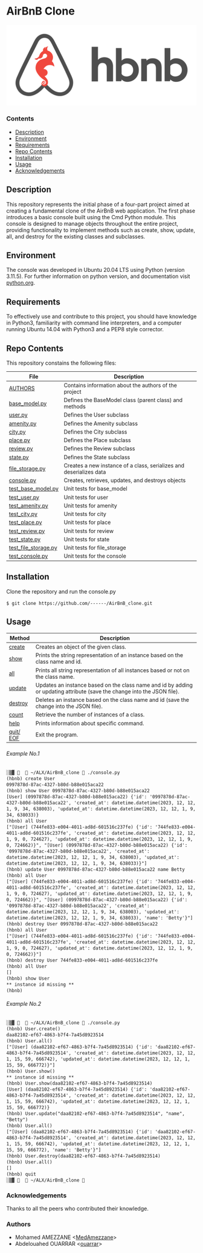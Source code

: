 # AirBnB Clone 
![HBnB Logo](./image/hbnb_logo.png)


### Contents

- [Description](#Description)
- [Environment](#Environment)
- [Requirements](#Requirements)
- [Repo Contents](#Repo)
- [Installation](#Installation)
- [Usage](#Usage)
- [Acknowledgements](#Acknowledgements)

## Description
This repository represents the initial phase of a four-part project aimed at creating a fundamental clone of the AirBnB web application. The first phase introduces a basic console built using the Cmd Python module. This console is designed to manage objects throughout the entire project, providing functionality to implement methods such as create, show, update, all, and destroy for the existing classes and subclasses.

## Environment
The console was developed in Ubuntu 20.04 LTS using Python (version 3.11.5).
For further information on python version, and documentation visit [python.org](https://www.python.org/).

## Requirements
To effectively use and contribute to this project, you should have knowledge in Python3, familiarity with command line interpreters, and a computer running Ubuntu 14.04 with Python3 and a PEP8 style corrector.

## Repo Contents
This repository constains the following files:


| **File**                                             | **Description**                                   |
| ----------------------------------------------------- | ------------------------------------------------- |
| [AUTHORS](./AUTHORS)                                  | Contains information about the authors of the project |
| [base_model.py](./models/base_model.py)              | Defines the BaseModel class (parent class) and methods |
| [user.py](./models/user.py)                           | Defines the User subclass                        |
| [amenity.py](./models/amenity.py)                     | Defines the Amenity subclass                     |
| [city.py](./models/city.py)                           | Defines the City subclass                        |
| [place.py](./models/place.py)                         | Defines the Place subclass                       |
| [review.py](./models/review.py)                       | Defines the Review subclass                      |
| [state.py](./models/state.py)                         | Defines the State subclass                        |
| [file_storage.py](./models/engine/file_storage.py)   | Creates a new instance of a class, serializes and deserializes data |
| [console.py](./console.py)                            | Creates, retrieves, updates, and destroys objects |
| [test_base_model.py](./tests/test_models/test_base_model.py) | Unit tests for base_model                    |
| [test_user.py](./tests/test_models/test_user.py)     | Unit tests for user                              |
| [test_amenity.py](./tests/test_models/test_amenity.py) | Unit tests for amenity                         |
| [test_city.py](./tests/test_models/test_city.py)      | Unit tests for city                              |
| [test_place.py](./tests/test_models/test_place.py)    | Unit tests for place                             |
| [test_review.py](./tests/test_models/test_review.py)  | Unit tests for review                           |
| [test_state.py](./tests/test_models/test_state.py)    | Unit tests for state                            |
| [test_file_storage.py](./tests/test_models/test_engine/test_file_storage.py) | Unit tests for file_storage           |
| [test_console.py](./tests/test_console.py)            | Unit tests for the console                        |


## Installation
Clone the repository and run the console.py
```
$ git clone https://github.com/------/AirBnB_clone.git
```

## Usage

|   **Method**   |   **Description**   |
| -------------- | --------------------- |
|[create](./console.py) | Creates an object of the given class. |
|[show](./console.py) | Prints the string representation of an instance based on the class name and id. |
|[all](./console.py) | Prints all string representation of all instances based or not on the class name. |
|[update](./console.py) | Updates an instance based on the class name and id by adding or updating attribute (save the change into the JSON file). |
|[destroy](./console.py)| Deletes an instance based on the class name and id (save the change into the JSON file). |
|[count](./console.py)| Retrieve the number of instances of a class. |
|[help](./console.py)| Prints information about specific command. |
|[quit/ EOF](./console.py)| Exit the program. |

###### Example No.1

```
░▒▓    ~/ALX/AirBnB_clone  ./console.py
(hbnb) create User
0997878d-87ac-4327-b80d-b88e015aca22
(hbnb) show User 0997878d-87ac-4327-b80d-b88e015aca22
[User] (0997878d-87ac-4327-b80d-b88e015aca22) {'id': '0997878d-87ac-4327-b80d-b88e015aca22', 'created_at': datetime.datetime(2023, 12, 12, 1, 9, 34, 638003), 'updated_at': datetime.datetime(2023, 12, 12, 1, 9, 34, 638033)}
(hbnb) all User
["[User] (744fe833-e004-4011-ad8d-601516c237fe) {'id': '744fe833-e004-4011-ad8d-601516c237fe', 'created_at': datetime.datetime(2023, 12, 12, 1, 9, 0, 724627), 'updated_at': datetime.datetime(2023, 12, 12, 1, 9, 0, 724662)}", "[User] (0997878d-87ac-4327-b80d-b88e015aca22) {'id': '0997878d-87ac-4327-b80d-b88e015aca22', 'created_at': datetime.datetime(2023, 12, 12, 1, 9, 34, 638003), 'updated_at': datetime.datetime(2023, 12, 12, 1, 9, 34, 638033)}"]
(hbnb) update User 0997878d-87ac-4327-b80d-b88e015aca22 name Betty
(hbnb) all User
["[User] (744fe833-e004-4011-ad8d-601516c237fe) {'id': '744fe833-e004-4011-ad8d-601516c237fe', 'created_at': datetime.datetime(2023, 12, 12, 1, 9, 0, 724627), 'updated_at': datetime.datetime(2023, 12, 12, 1, 9, 0, 724662)}", "[User] (0997878d-87ac-4327-b80d-b88e015aca22) {'id': '0997878d-87ac-4327-b80d-b88e015aca22', 'created_at': datetime.datetime(2023, 12, 12, 1, 9, 34, 638003), 'updated_at': datetime.datetime(2023, 12, 12, 1, 9, 34, 638033), 'name': 'Betty'}"]
(hbnb) destroy User 0997878d-87ac-4327-b80d-b88e015aca22
(hbnb) all User
["[User] (744fe833-e004-4011-ad8d-601516c237fe) {'id': '744fe833-e004-4011-ad8d-601516c237fe', 'created_at': datetime.datetime(2023, 12, 12, 1, 9, 0, 724627), 'updated_at': datetime.datetime(2023, 12, 12, 1, 9, 0, 724662)}"]
(hbnb) destroy User 744fe833-e004-4011-ad8d-601516c237fe
(hbnb) all User
[]
(hbnb) show User
** instance id missing **
(hbnb)

```

###### Example No.2

```
░▒▓    ~/ALX/AirBnB_clone  ./console.py 
(hbnb) User.create()
daa82102-ef67-4863-b7f4-7a45d8923514
(hbnb) User.all()
["[User] (daa82102-ef67-4863-b7f4-7a45d8923514) {'id': 'daa82102-ef67-4863-b7f4-7a45d8923514', 'created_at': datetime.datetime(2023, 12, 12, 1, 15, 59, 666742), 'updated_at': datetime.datetime(2023, 12, 12, 1, 15, 59, 666772)}"]
(hbnb) User.show()
** instance id missing **
(hbnb) User.show(daa82102-ef67-4863-b7f4-7a45d8923514)
[User] (daa82102-ef67-4863-b7f4-7a45d8923514) {'id': 'daa82102-ef67-4863-b7f4-7a45d8923514', 'created_at': datetime.datetime(2023, 12, 12, 1, 15, 59, 666742), 'updated_at': datetime.datetime(2023, 12, 12, 1, 15, 59, 666772)}
(hbnb) User.update("daa82102-ef67-4863-b7f4-7a45d8923514", "name", "Betty")
(hbnb) User.all()
["[User] (daa82102-ef67-4863-b7f4-7a45d8923514) {'id': 'daa82102-ef67-4863-b7f4-7a45d8923514', 'created_at': datetime.datetime(2023, 12, 12, 1, 15, 59, 666742), 'updated_at': datetime.datetime(2023, 12, 12, 1, 15, 59, 666772), 'name': 'Betty'}"]
(hbnb) User.destroy(daa82102-ef67-4863-b7f4-7a45d8923514)
(hbnb) User.all()
[]
(hbnb) quit
░▒▓    ~/ALX/AirBnB_clone 

```

### Acknowledgements
Thanks to all the peers who contributed their knowledge.

### Authors
* Mohamed AMEZZANE <[MedAmezzane](https://github.com/MedAmezzane)>
* Abdelouahed OUARRAR <[ouarrar](https://github.com/ouarrar)>
